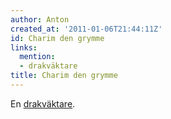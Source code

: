 ```yaml
---
author: Anton
created_at: '2011-01-06T21:44:11Z'
id: Charim den grymme
links:
  mention:
  - drakväktare
title: Charim den grymme
---
```


En [drakväktare].

  [drakväktare]: drakväktare
